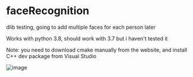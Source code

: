 # faceRecognition
dlib testing, going to add multiple faces for each person later

Works with python 3.8, should work with 3.7 but i haven't tested it

Note: you need to download cmake manually from the website, and install C++ dev package from Visual Studio

![image](https://github.com/user-attachments/assets/5f434c29-5407-4e5b-99d4-45dbebee58a7)
